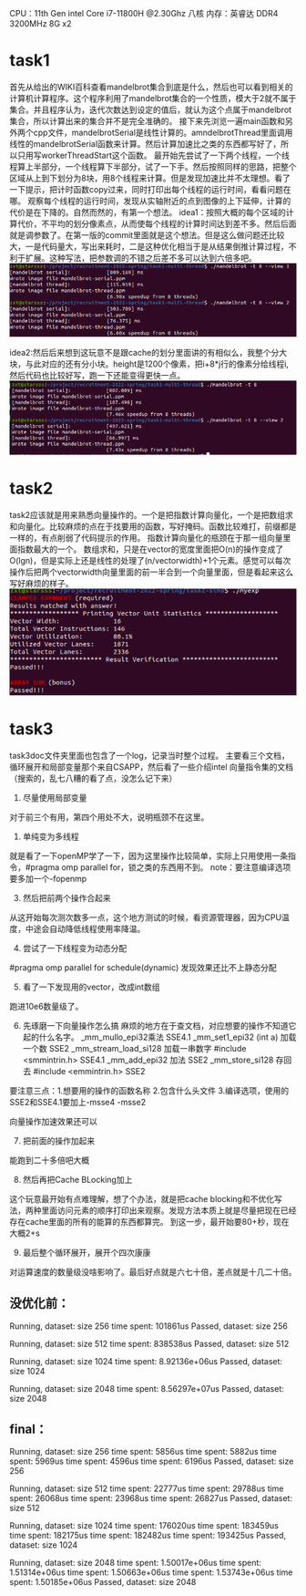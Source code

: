 CPU：11th Gen intel Core i7-11800H @2.30Ghz 八核
内存：英睿达 DDR4 3200MHz 8G x2

# task1
首先从给出的WIKI百科查看mandelbrot集合到底是什么，然后也可以看到相关的计算机计算程序。这个程序利用了mandelbrot集合的一个性质，模大于2就不属于集合。并且程序认为，迭代次数达到设定的值后，就认为这个点属于mandelbrot集合，所以计算出来的集合并不是完全准确的。
接下来先浏览一遍main函数和另外两个cpp文件，mandelbrotSerial是线性计算的。amndelbrotThread里面调用线性的mandelbrotSerial函数来计算。然后计算加速比之类的东西都写好了，所以只用写workerThreadStart这个函数。
最开始先尝试了一下两个线程，一个线程算上半部分，一个线程算下半部分，试了一下手。然后按照同样的思路，把整个区域从上到下划分为8块，用8个线程来计算。但是发现加速比并不太理想。看了一下提示，把计时函数copy过来，同时打印出每个线程的运行时间，看看问题在哪。
观察每个线程的运行时间，发现从实轴附近的点到图像的上下延伸，计算的代价是在下降的。自然而然的，有第一个想法。
idea1：按照大概的每个区域的计算代价，不平均的划分像素点，从而使每个线程的计算时间达到差不多。然后后面就是调参数了。在第一版的commit里面就是这个想法。但是这么做问题还比较大，一是代码量大，写出来耗时，二是这种优化相当于是从结果倒推计算过程，不利于扩展。这种写法，把参数调的不错之后差不多可以达到六倍多吧。
![t1p1](./t1p1.png)

idea2:然后后来想到这玩意不是跟cache的划分里面讲的有相似么，我整个分大块，与此对应的还有分小块。height是1200个像素，把i+8*j行的像素分给线程i,然后代码也比较好写，跑一下还能变得更快一点。
![t1p2](./t1p2.png)

# task2
task2应该就是用来熟悉向量操作的。一个是把指数计算向量化，一个是把数组求和向量化。比较麻烦的点在于找要用的函数，写好掩码。函数比较难打，前缀都是一样的，有点削弱了代码提示的作用。
指数计算向量化的瓶颈在于那一组向量里面指数最大的一个。
数组求和，只是在vector的宽度里面把O(n)的操作变成了O(lgn)，但是实际上还是线性的处理了(n/vectorwidth)+1个元素。感觉可以每次操作后把两个vectorwidth向量里面的前一半合到一个向量里面，但是看起来这么写好麻烦的样子。
![t1p2](./t2p1.png)

# task3
task3doc文件夹里面也包含了一个log，记录当时整个过程。
主要看三个文档，循环展开和局部变量那个来自CSAPP，然后看了一些介绍intel 向量指令集的文档（搜索的，乱七八糟的看了点，没怎么记下来）

1. 尽量使用局部变量
   
对于前三个有用，第四个用处不大，说明瓶颈不在这里。

1. 单纯变为多线程

就是看了一下openMP学了一下，因为这里操作比较简单，实际上只用使用一条指令，#pragma omp parallel for，锁之类的东西用不到。
note：要注意编译选项要多加一个-fopenmp

3. 然后把前两个操作合起来

从这开始每次测次数多一点，这个地方测试的时候，看资源管理器，因为CPU温度，中途会自动降低线程使用率降温。

4. 尝试了一下线程变为动态分配

#pragma omp parallel for schedule(dynamic)
发现效果还比不上静态分配

5. 看了一下发现用的vector，改成int数组

跑进10e6数量级了。

6. 先琢磨一下向量操作怎么搞
麻烦的地方在于查文档，对应想要的操作不知道它起的什么名字。
_mm_mullo_epi32乘法 SSE4.1
_mm_set1_epi32 (int a) 加载一个数 SSE2
_mm_stream_load_si128 加载一串数字 #include <smmintrin.h> SSE4.1
_mm_add_epi32 加法 SSE2
_mm_store_si128 存回去 #include <emmintrin.h> SSE2

要注意三点：1.想要用的操作的函数名称 2.包含什么头文件 3.编译选项，使用的SSE2和SSE4.1要加上-msse4 -msse2

向量操作加速效果还可以

7. 把前面的操作加起来

能跑到二十多倍吧大概

8. 然后再把Cache BLocking加上

这个玩意最开始有点难理解，想了个办法，就是把cache blocking和不优化写法，两种里面访问元素的顺序打印出来观察。发现方法本质上就是尽量把现在已经存在cache里面的所有的能算的东西都算完。
到这一步，最开始要80+秒，现在大概2+s

9. 最后整个循环展开，展开个四次康康

对运算速度的数量级没啥影响了。最后好点就是六七十倍，差点就是十几二十倍。

## 没优化前：

Running, dataset: size 256
time spent: 101861us
Passed, dataset: size 256

Running, dataset: size 512
time spent: 838538us
Passed, dataset: size 512

Running, dataset: size 1024
time spent: 8.92136e+06us
Passed, dataset: size 1024

Running, dataset: size 2048
time spent: 8.56297e+07us
Passed, dataset: size 2048

## final：

Running, dataset: size 256
time spent: 5856us
time spent: 5882us
time spent: 5969us
time spent: 4596us
time spent: 6196us
Passed, dataset: size 256

Running, dataset: size 512
time spent: 22777us
time spent: 29788us
time spent: 26068us
time spent: 23968us
time spent: 26827us
Passed, dataset: size 512

Running, dataset: size 1024
time spent: 176020us
time spent: 183459us
time spent: 182175us
time spent: 182482us
time spent: 193425us
Passed, dataset: size 1024

Running, dataset: size 2048
time spent: 1.50017e+06us
time spent: 1.51314e+06us
time spent: 1.50663e+06us
time spent: 1.53743e+06us
time spent: 1.50185e+06us
Passed, dataset: size 2048
